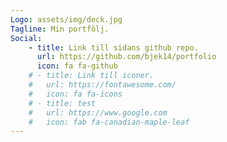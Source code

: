 ```yaml
---
Logo: assets/img/deck.jpg
Tagline: Min portfölj.
Social:
    - title: Link till sidans github repo.
      url: https://github.com/bjek14/portfolio
      icon: fa fa-github
    # - title: Link till iconer.
    #   url: https://fontawesome.com/
    #   icon: fa fa-icons
    # - title: test
    #   url: https://www.google.com
    #   icon: fab fa-canadian-maple-leaf
---
```

